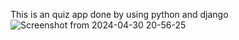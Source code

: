 This is an quiz app done by using python and django
![Screenshot from 2024-04-30 20-56-25](https://github.com/Sandhya015/Learn/assets/144054124/b5d36945-2371-4ac1-82c2-bb7ed5f4d8a5)


